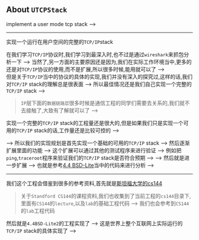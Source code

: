 ## About `UTCPStack`

implement a user mode tcp stack --> 

----------------------------------------------

实现一个运行在用户空间的完整的`TCP/IP`stack 

在我们学习`TCP/IP`协议时,我们学习到最深入时,也不过是通过`wireshark`来抓包分析一下 --> 当然了,另一方面的主要原因还是因为,我们在实际工作环境当中,更多的还是对`TCP/IP`协议的使用,而不是扩展,所以很多时候,能用就可以了 -->   
但是关于`TCP/IP`当中的协议的具体的实现,我们并没有深入的探究过,这样的话,我们对`TCP/IP` stack的理解总是很表面 --> 
所以最佳情况还是我们自己实现一个完整的`TCP/IP` stack --> 

> `IP`层下面的`数据链路层`很多时候是通信工程的同学们需要去关系的,我们就不去接触了,大致有了解就可以了 -->               

实现一个完整的`TCP/IP` stack的工程量还是很大的,但是如果我们只是实现一个可用的`TCP/IP` stack的话,工作量还是比较可控的 -->       


--> 所以我们的实现规划是首先实现一个基础的可用的`TCP/IP` stack --> 然后逐渐扩展里面的功能 --> 这个扩展可以通过其他的测试程序来进行验证 --> 例如把`ping`,`traceroot`程序来验证我们的`TCP/IP` stack是否符合预期 --> 
--> 然后就是进一步扩展 --> 也就是参考[4.4 BSD-Lite](https://github.com/chenshuo/4.4BSD-Lite2.git)当中的代码来进行分析 -->    

----------------------------------------------

我们这个工程会借鉴到很多的参考资料,首先就是[斯坦福大学的cs144](https://github.com/CS144)  
> 关于`Standford CS144`的课程资料,我们也收集到了当前工程的`cs144`目录下,里面有`CS144`的`lecture`,以及`lab`的基础工程代码 --> 我们也会参考到`CS144`的`lab`工程代码

然后就是`4.4BSD-Lite2`的工程实现了 --> 这是世界上整个互联网上实际运行的`TCP/IP` stack的具体实现了 -->    





